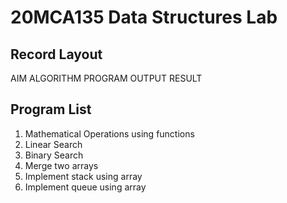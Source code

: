 # 20MCA135 Data Structures Lab

## Record Layout

AIM
ALGORITHM
PROGRAM
OUTPUT
RESULT

## Program List

1. Mathematical Operations using functions
2. Linear Search
3. Binary Search
4. Merge two arrays
5. Implement stack using array
6. Implement queue using array
